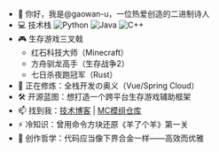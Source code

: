 - 👋 你好，我是@gaowan-u，一位热爱创造的二进制诗人
- 💻 技术栈
  ![Python](https://img.shields.io/badge/-Python-3776AB?logo=python&logoColor=white)
  ![Java](https://img.shields.io/badge/-Java-007396?logo=java&logoColor=white)
  ![C++](https://img.shields.io/badge/-C++-00599C?logo=c%2B%2B&logoColor=white)
- 🎮 生存游戏三叉戟
  - 红石科技大师（Minecraft）
  - 方舟驯龙高手（生存战争2）
  - 七日杀夜跑冠军（Rust）
- 🌱 正在修炼：全栈开发の奥义（Vue/Spring Cloud）
- 🛠️ 开源蓝图：想打造一个跨平台生存游戏辅助框架
- 📫 找到我：[技术博客](https://example.com) | [MC模组仓库](https://example.com)
- ⚡ 冷知识：曾用命令方块还原《羊了个羊》第一关
- 🎨 创作哲学：代码应当像下界合金一样——高效而优雅
